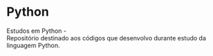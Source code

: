 # Python
Estudos em Python -   
Repositório destinado aos códigos que desenvolvo durante estudo da linguagem Python.
